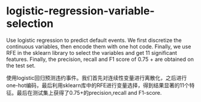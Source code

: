 # logistic-regression-variable-selection
Use logistic regression to predict default events. We first discretize the continuous variables, then encode them with one hot code. Finally, we use RFE in the sklearn library to select the variables and get 11 significant features. Finally, the precision, recall and F1 score of 0.75 + are obtained on the test set.

使用logistic回归预测违约事件。我们首先对连续性变量进行离散化，之后进行one-hot编码，最后利用sklearn库中的RFE进行变量选择，得到结果显著的11个特征。最后在测试集上获得了0.75+的precision,recall and F1-score.  
